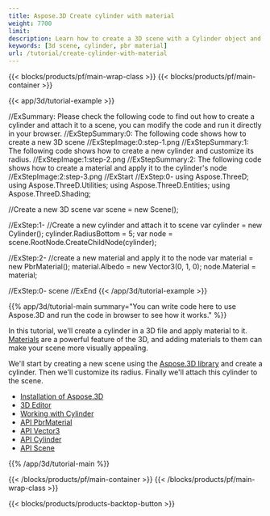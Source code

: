 ```yaml
---
title: Aspose.3D Create cylinder with material 
weight: 7700
limit: 
description: Learn how to create a 3D scene with a Cylinder object and has material definition.
keywords: [3d scene, cylinder, pbr material]
url: /tutorial/create-cylinder-with-material
---
```


{{< blocks/products/pf/main-wrap-class >}}
{{< blocks/products/pf/main-container >}}

{{< app/3d/tutorial-example >}}


//ExSummary: Please check the following code to find out how to create a cylinder and attach it to a scene, you can modify the code and run it directly in your browser.
//ExStepSummary:0: The following code shows how to create a new 3D scene
//ExStepImage:0:step-1.png
//ExStepSummary:1: The following code shows how to create a new cylinder and customize its radius.
//ExStepImage:1:step-2.png
//ExStepSummary:2: The following code shows how to create a material and apply it to the cylinder's node
//ExStepImage:2:step-3.png
//ExStart
//ExStep:0-
using Aspose.ThreeD;
using Aspose.ThreeD.Utilities;
using Aspose.ThreeD.Entities;
using Aspose.ThreeD.Shading;

//Create a new 3D scene
var scene = new Scene();

//ExStep:1-
//Create a new cylinder and attach it to scene
var cylinder = new Cylinder();
cylinder.RadiusBottom = 5;
var node = scene.RootNode.CreateChildNode(cylinder);

//ExStep:2-
//create a new material and apply it to the node
var material = new PbrMaterial();
material.Albedo = new Vector3(0, 1, 0);
node.Material = material;

//ExStep:0-
scene
//ExEnd
{{< /app/3d/tutorial-example >}}

{{% app/3d/tutorial-main summary="You can write code here to use Aspose.3D and run the code in browser to see how it works." %}}

In this tutorial, we'll create a cylinder in a 3D file and apply material to it. <a href="https://reference.aspose.com/3d/net/aspose.threed.shading/">Materials</a> are a powerful feature of the 3D, and adding materials to them can make your scene more visually appealing.

We'll start by creating a new scene using the <a href="https://www.nuget.org/packages/Aspose.3D">Aspose.3D library</a> and create a cylinder. Then we'll customize its radius. Finally we'll attach this cylinder to the scene.

* [Installation of Aspose.3D](https://docs.aspose.com/3d/net/installation/)
* [3D Editor](https://products.aspose.app/3d/editor/)
* [Working with Cylinder](https://docs.aspose.com/3d/net/working-with-cylinder/)
* [API PbrMaterial](https://reference.aspose.com/3d/net/aspose.threed.shading/pbrmaterial/)
* [API Vector3](https://reference.aspose.com/3d/net/aspose.threed.utilities/vector3/)
* [API Cylinder](https://reference.aspose.com/3d/net/aspose.threed.entities/cylinder/)
* [API Scene](https://reference.aspose.com/3d/net/aspose.threed/scene/)

{{% /app/3d/tutorial-main %}}

{{< /blocks/products/pf/main-container >}}
{{< /blocks/products/pf/main-wrap-class >}}

{{< blocks/products/products-backtop-button >}}

